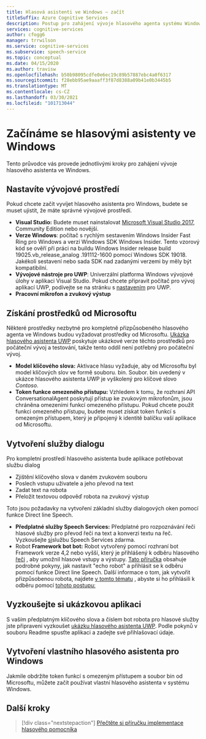 ```yaml
---
title: Hlasová asistenti ve Windows – začít
titleSuffix: Azure Cognitive Services
description: Postup pro zahájení vývoje hlasového agenta systému Windows, včetně odkazu na vzorový rychlý Start kódu.
services: cognitive-services
author: cfogg6
manager: trrwilson
ms.service: cognitive-services
ms.subservice: speech-service
ms.topic: conceptual
ms.date: 04/15/2020
ms.author: travisw
ms.openlocfilehash: b50b98095cdfe0e6ec19c89b57887ebc4a0f6317
ms.sourcegitcommit: f28ebb95ae9aaaff3f87d8388a09b41e0b3445b5
ms.translationtype: MT
ms.contentlocale: cs-CZ
ms.lasthandoff: 03/30/2021
ms.locfileid: "101713044"
---
```

# <a name="getting-started-with-voice-assistants-on-windows"></a>Začínáme se hlasovými asistenty ve Windows

Tento průvodce vás provede jednotlivými kroky pro zahájení vývoje hlasového asistenta ve Windows.

## <a name="set-up-your-development-environment"></a>Nastavíte vývojové prostředí

Pokud chcete začít vyvíjet hlasového asistenta pro Windows, budete se muset ujistit, že máte správné vývojové prostředí.

- **Visual Studio:** Budete muset nainstalovat [Microsoft Visual Studio 2017](https://visualstudio.microsoft.com/), Community Edition nebo novější.
- **Verze Windows**: počítač s rychlým sestavením Windows Insider Fast Ring pro Windows a verzí Windows SDK Windows Insider. Tento vzorový kód se ověří při práci na buildu Windows Insider release build 19025.vb_release_analog .191112-1600 pomocí Windows SDK 19018. Jakékoli sestavení nebo sada SDK nad zadanými verzemi by měly být kompatibilní.
- **Vývojové nástroje pro UWP**: Univerzální platforma Windows vývojové úlohy v aplikaci Visual Studio. Pokud chcete připravit počítač pro vývoj aplikací UWP, podívejte se na stránku s [nastavením](/windows/uwp/get-started/get-set-up) pro UWP.
- **Pracovní mikrofon a zvukový výstup**

## <a name="obtain-resources-from-microsoft"></a>Získání prostředků od Microsoftu

Některé prostředky nezbytné pro kompletně přizpůsobeného hlasového agenta ve Windows budou vyžadovat prostředky od Microsoftu. [Ukázka hlasového asistenta UWP](windows-voice-assistants-faq.md#the-uwp-voice-assistant-sample) poskytuje ukázkové verze těchto prostředků pro počáteční vývoj a testování, takže tento oddíl není potřebný pro počáteční vývoj.

- **Model klíčového slova:** Aktivace hlasu vyžaduje, aby od Microsoftu byl model klíčových slov ve formě souboru. bin. Soubor. bin uvedený v ukázce hlasového asistenta UWP je vyškolený pro klíčové slovo *Contoso*.
- **Token funkce omezeného přístupu:** Vzhledem k tomu, že rozhraní API ConversationalAgent poskytují přístup ke zvukovým mikrofonům, jsou chráněna omezeními funkcí omezeného přístupu. Pokud chcete použít funkci omezeného přístupu, budete muset získat token funkcí s omezeným přístupem, který je připojený k identitě balíčku vaší aplikace od Microsoftu.

## <a name="establish-a-dialog-service"></a>Vytvoření služby dialogu

Pro kompletní prostředí hlasového asistenta bude aplikace potřebovat službu dialog

- Zjištění klíčového slova v daném zvukovém souboru
- Poslech vstupu uživatele a jeho převod na text
- Zadat text na robota
- Přeložit textovou odpověď robota na zvukový výstup

Toto jsou požadavky na vytvoření základní služby dialogových oken pomocí funkce Direct line Speech.

- **Předplatné služby Speech Services:** Předplatné pro rozpoznávání řeči hlasové služby pro převod řeči na text a konverzi textu na řeč. Vyzkoušejte [si](./overview.md#try-the-speech-service-for-free)službu Speech Services zdarma.
- Robot **Framework bot bot:**  Robot vytvořený pomocí rozhraní bot Framework verze 4,2 nebo vyšší, který je přihlášený k odběru hlasového [řeči](./direct-line-speech.md) , aby umožnil hlasové vstupy a výstupy. [Tato příručka](./tutorial-voice-enable-your-bot-speech-sdk.md) obsahuje podrobné pokyny, jak nastavit "echo robot" a přihlásit se k odběru pomocí funkce Direct line Speech. Další informace o tom, jak vytvořit přizpůsobenou robota, najdete [v tomto tématu](https://blog.botframework.com/2018/05/07/build-a-microsoft-bot-framework-bot-with-the-bot-builder-sdk-v4/) , abyste si ho přihlásili k odběru pomocí [tohoto postupu:](./tutorial-voice-enable-your-bot-speech-sdk.md)

## <a name="try-out-the-sample-app"></a>Vyzkoušejte si ukázkovou aplikaci

S vaším předplatným klíčového slova a číslem bot robota pro hlasové služby jste připraveni vyzkoušet [ukázku hlasového asistenta UWP](windows-voice-assistants-faq.md#the-uwp-voice-assistant-sample). Podle pokynů v souboru Readme spusťte aplikaci a zadejte své přihlašovací údaje.

## <a name="create-your-own-voice-assistant-for-windows"></a>Vytvoření vlastního hlasového asistenta pro Windows

Jakmile obdržíte token funkcí s omezeným přístupem a soubor bin od Microsoftu, můžete začít používat vlastní hlasového asistenta v systému Windows.

## <a name="next-steps"></a>Další kroky

> [!div class="nextstepaction"]
> [Přečtěte si příručku implementace hlasového pomocníka](windows-voice-assistants-implementation-guide.md)